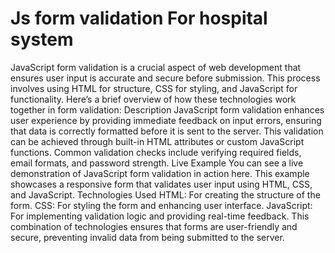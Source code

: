 # Js form validation For hospital system
 JavaScript form validation     is a crucial aspect of web development that ensures user input is accurate and secure before submission. This process involves using HTML for structure, CSS for styling, and JavaScript for functionality. Here’s a brief overview of how these technologies work together in form validation:  Description JavaScript form validation enhances user experience by providing immediate feedback on input errors, ensuring that data is correctly formatted before it is sent to the server. This validation can be achieved through built-in HTML attributes or custom JavaScript functions. Common validation checks include verifying required fields, email formats, and password strength.  Live Example You can see a live demonstration of JavaScript form validation in action here. This example showcases a responsive form that validates user input using HTML, CSS, and JavaScript.  Technologies Used HTML: For creating the structure of the form. CSS: For styling the form and enhancing user interface. JavaScript: For implementing validation logic and providing real-time feedback. This combination of technologies ensures that forms are user-friendly and secure, preventing invalid data from being submitted to the server.
